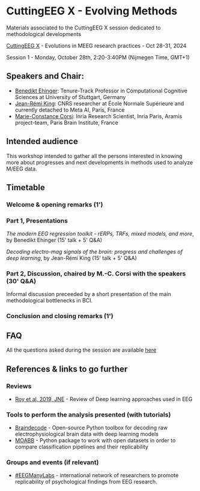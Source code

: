 # CuttingEEG X -  Evolving Methods
Materials associated to the CuttingEEG X session dedicated to methodological developments


[CuttingEEG X](https://cuttingeegx.org/) - Evolutions in MEEG research practices - Oct 28-31, 2024


Session 1 - Monday, October 28th, 2:20-3:40PM (Nijmegen Time, GMT+1)

## Speakers and Chair:
- [Benedikt Ehinger](https://benediktehinger.de/blog/science/about-me/): Tenure-Track Professor in Computational Cognitive Sciences at University of Stuttgart, Germany
- [Jean-Rémi King](https://kingjr.github.io/): CNRS researcher at École Normale Supérieure and currently detached to Meta AI, Paris, France
- [Marie-Constance Corsi](https://marieconstance-corsi.netlify.app/): Inria Research Scientist, Inria Paris, Aramis project-team, Paris Brain Institute, France


## Intended audience
This workshop intended to gather all the persons interested in knowing more about progresses and next developments in methods used to analyze M/EEG data.



## Timetable

### Welcome & opening remarks (1')

### Part 1, Presentations
*The modern EEG regression toolkit - rERPs, TRFs, mixed models, and more*, by Benedikt Ehinger (15' talk + 5' Q&A)

*Decoding electro-mag signals of the brain: progress and challenges of deep learning*, by Jean-Rémi King (15' talk + 5' Q&A)


### Part 2, Discussion, chaired by M.-C. Corsi with the speakers (30' Q&A)
Informal discussion preceeded by a short presentation of the main methodological bottlenecks in BCI.


### Conclusion and closing remarks (1') 


## FAQ
All the questions asked during the session are available [here](TODO)


## References & links to go further
### Reviews
- [Roy et al, 2019, JNE](https://doi.org/10.1088/1741-2552/ab260c) - Review of Deep learning approaches used in EEG

### Tools to perform the analysis presented (with tutorials)
- [Braindecode](https://braindecode.org/stable/index.html) - Open-source Python toolbox for decoding raw electrophysiological brain data with deep learning models
- [MOABB](https://github.com/NeuroTechX/moabb) - Python package to work with open datasets in order to compare classification pipelines and their replicability
  
### Groups and events (if relevant)
- [#EEGManyLabs](https://osf.io/yb3pq/wiki/home/) - international network of researchers to promote replicability of psychological findings from EEG research.


